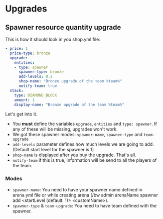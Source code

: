 # Upgrades

## Spawner resource quantity upgrade
This is how it should look in you shop.yml file:

```yaml
- price: 1
  price-type: bronze
  upgrade:
    entities:
    - type: spawner
      spawner-type: bronze
      add-levels: 0.2
      shop-name: "Bronze upgrade of the team %team%"
      notify-team: true
  stack:
    type: DIAMOND_BLOCK
    amount: 1
    display-name: "Bronze upgrade of the team %team%"
```

Let's get into it.

* You **must** define the variables `upgrade`, `entities` and `type: spawner`. If any of these will be missing, upgrades won't work.
* We got these spawner modes: `spawner-name`, `spawner-type` and `team-upgrade`
* `add-levels` parameter defines how much levels we are going to add. (Default start level for the spawner is 1)
* `shop-name` is displayed after you buy the upgrade. That's all.
* `notify-team` if this is true, information will be send to all the players of the team.


### Modes

* `spawner-name`: You need to have your spawner name defined in arena.yml file or while creating arena (/bw admin arenaName spawner add <spawnerType> <holoEnabled> <startLevel (default: 1)> <team>\<customName>). 
* `spawner-type` & `team-upgrade`: You need to have team defined with the spawner.
